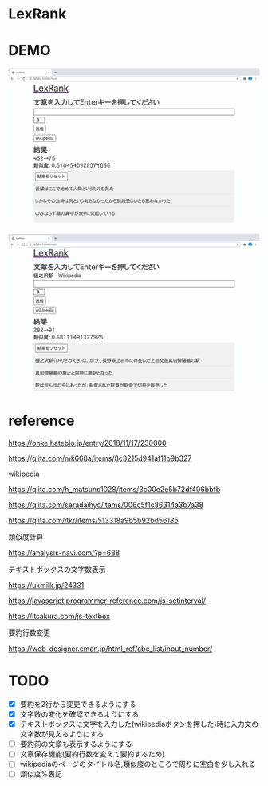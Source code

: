 # LexRank

# DEMO
![結果1](https://github.com/mkdk09/LexRank/blob/master/img/result1.png)

![結果2](https://github.com/mkdk09/LexRank/blob/master/img/result2.png)

# reference
https://ohke.hateblo.jp/entry/2018/11/17/230000

https://qiita.com/mk668a/items/8c3215d941af11b9b327

wikipedia

https://qiita.com/h_matsuno1028/items/3c00e2e5b72df406bbfb

https://qiita.com/seradaihyo/items/006c5f1c86314a3b7a38

https://qiita.com/itkr/items/513318a9b5b92bd56185

類似度計算

https://analysis-navi.com/?p=688

テキストボックスの文字数表示

https://uxmilk.jp/24331

https://javascript.programmer-reference.com/js-setinterval/

https://itsakura.com/js-textbox

要約行数変更

https://web-designer.cman.jp/html_ref/abc_list/input_number/

# TODO

- [x] 要約を2行から変更できるようにする
- [x] 文字数の変化を確認できるようにする
- [x] テキストボックスに文字を入力した(wikipediaボタンを押した)時に入力文の文字数が見えるようにする
- [ ] 要約前の文章も表示するようにする
- [ ] 文章保存機能(要約行数を変えて要約するため)
- [ ] wikipediaのページのタイトル名,類似度のところで周りに空白を少し入れる
- [ ] 類似度%表記
